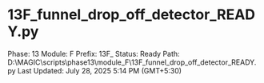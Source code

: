 # 13F_funnel_drop_off_detector_READY.py

Phase: 13
Module: F
Prefix: 13F_
Status: Ready
Path: D:\MAGIC\scripts\phase13\module_F\13F_funnel_drop_off_detector_READY.py
Last Updated: July 28, 2025 5:14 PM (GMT+5:30)
